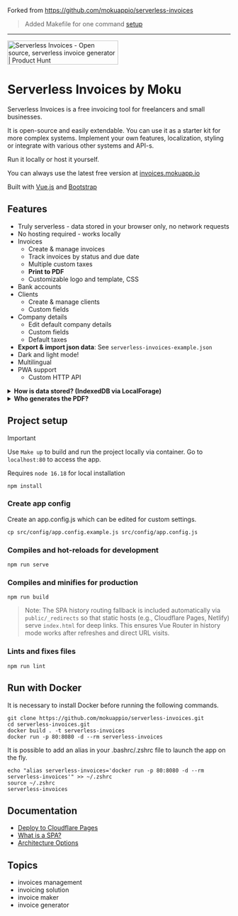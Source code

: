 Forked from https://github.com/mokuappio/serverless-invoices

> Added Makefile for one command [setup](#project-setup)

---

<a href="https://www.producthunt.com/posts/serverless-invoices?utm_source=badge-top-post-badge&utm_medium=badge&utm_souce=badge-serverless-invoices" target="_blank"><img src="https://api.producthunt.com/widgets/embed-image/v1/top-post-badge.svg?post_id=287626&theme=light&period=daily" alt="Serverless Invoices - Open source, serverless invoice generator | Product Hunt" style="width: 250px; height: 54px;" width="250" height="54" /></a>

# Serverless Invoices by Moku

Serverless Invoices is a free invoicing tool for freelancers and small businesses.

It is open-source and easily extendable. You can use it as a starter kit for more complex systems. Implement your own features, localization, styling
 or integrate with various other systems and API-s.
 
Run it locally or host it yourself.
 
You can always use the latest free version at [invoices.mokuapp.io](https://invoices.mokuapp.io)

Built with [Vue.js](https://vuejs.org/) and [Bootstrap](https://getbootstrap.com/)

## Features

- Truly serverless - data stored in your browser only, no network requests
- No hosting required - works locally
- Invoices
  - Create & manage invoices
  - Track invoices by status and due date
  - Multiple custom taxes
  - **Print to PDF**
  - Customizable logo and template, CSS
- Bank accounts
- Clients
  - Create & manage clients
  - Custom fields
- Company details
  - Edit default company details
  - Custom fields
  - Default taxes
- **Export & import json data**: See `serverless-invoices-example.json`
- Dark and light mode!
- Multilingual
- PWA support 
  - Custom HTTP API
<details>
  <summary><strong>How is data stored? (IndexedDB via LocalForage)</strong></summary>

  The app is a client-side SPA that persists your data in the browser using
  <code>localforage</code> (IndexedDB under the hood).

  - Storage config: see <code>src/config/local-storage.config.js</code> (DB name <code>serverlessInvoices</code>).
  - Default adapter: <code>storageType: 'local'</code> in <code>src/config/app.config.js</code>.
  - Scope: data is scoped per-origin (protocol + host + port). Switching domain/port or clearing site data resets it.
  - Backup/migrate: use Export/Import (Invoices page → three-dots menu) to download/upload <code>serverless-invoices.json</code>.
  - Implementation refs: <code>src/store/data.js</code> (exportJson/importJson), <code>src/components/ImportModal.vue</code>.

  Advanced: HTTP/WordPress adapters exist but require your own backend/API and proper CORS/auth configuration.
</details>

<details>
  <summary><strong>Who generates the PDF?</strong></summary>

  The PDF is generated by the <em>client browser</em> using the print dialog.

  - Action: "Download PDF" triggers <code>window.print()</code> (see <code>src/components/invoices/InvoiceControls.vue</code>).
  - Print view: <code>src/views/InvoicePrint.vue</code> renders the invoice with print-friendly CSS.
  - To save: choose "Save as PDF" in your browser's print dialog.
  - No server-side rendering is used in the default setup.
</details>

## Project setup

> [!IMPORTANT]
> Use `Make up` to build and run the project locally via container. Go to `localhost:80` to access the app.

Requires `node 16.18` for local installation

```
npm install
```

### Create app config
Create an app.config.js which can be edited for custom settings.
```
cp src/config/app.config.example.js src/config/app.config.js
```

### Compiles and hot-reloads for development
```
npm run serve
```

### Compiles and minifies for production
```
npm run build
```

> Note: The SPA history routing fallback is included automatically via `public/_redirects` so that static hosts (e.g., Cloudflare Pages, Netlify) serve `index.html` for deep links. This ensures Vue Router in history mode works after refreshes and direct URL visits.

### Lints and fixes files
```
npm run lint
```

## Run with Docker

It is necessary to install Docker before running the following commands.

```
git clone https://github.com/mokuappio/serverless-invoices.git
cd serverless-invoices.git
docker build . -t serverless-invoices
docker run -p 80:8080 -d --rm serverless-invoices
```

It is possible to add an alias in your .bashrc/.zshrc file to launch the app on the fly.

```
echo "alias serverless-invoices='docker run -p 80:8080 -d --rm serverless-invoices'" >> ~/.zshrc
source ~/.zshrc
serverless-invoices
```

## Documentation

- [Deploy to Cloudflare Pages](./Deploy_to_CF.md)
- [What is a SPA?](./WHAT_IS_SPA.md)
- [Architecture Options](./ARCHITECTURE_OPTIONS.md)

## Topics
- invoices management
- invoicing solution
- invoice maker
- invoice generator 

